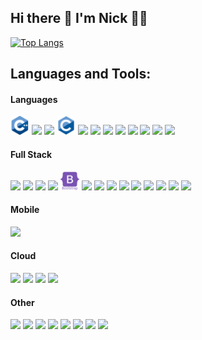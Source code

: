 ## Hi there 👋 I'm Nick 🧑‍💻
<!--
**nickbel7/nickbel7** is a ✨ _special_ ✨ repository because its `README.md` (this file) appears on your GitHub profile.

Here are some ideas to get you started:

- 🔭 I’m currently working on ...
- 🌱 I’m currently learning ...
- 👯 I’m looking to collaborate on ...
- 🤔 I’m looking for help with ...
- 💬 Ask me about ...
- 📫 How to reach me: ...
- 😄 Pronouns: ...
- ⚡ Fun fact: ...
-->
<!-- https://github.com/anuraghazra/github-readme-stats#deploy-on-your-own-vercel-instance -->
[![Top Langs](https://github-readme-stats.vercel.app/api/top-langs/?username=nickbel7&hide=jupyter%20notebook&langs_count=10&layout=compact&exclude_repo=ntua-operating-systems
)](https://github.com/nickbel7/github-readme-stats)


<h2 align="left">Languages and Tools:</h2>
<h4> Languages </h4>
<p align="left">
<img width="30" src="https://raw.githubusercontent.com/devicons/devicon/master/icons/cplusplus/cplusplus-original.svg"/>
<img width="30" src="https://img.icons8.com/color/48/000000/python--v1.png"/>
<img width="30" src="https://img.icons8.com/color/48/000000/java-coffee-cup-logo--v1.png"/>
<img width="30" src="https://raw.githubusercontent.com/devicons/devicon/master/icons/c/c-original.svg"/>
<img width="30" src="https://img.icons8.com/color/48/000000/html-5--v1.png"/>
<img width="30" src="https://img.icons8.com/color/48/000000/css3.png"/>
<img width="30" src="https://img.icons8.com/color/48/000000/javascript--v1.png"/>
<img width="30" src="https://img.icons8.com/color/48/000000/sass.png"/>
<img width="30" src="https://img.icons8.com/color/48/000000/dart.png"/>
<img width="30" src="https://smlnj.org/images/smlnj-logo.png"/>
<img width="30" src="https://dashboard.snapcraft.io/site_media/appmedia/2020/04/Prolog-logo-512.png"/>
<img width="30" src="https://mohammadijoo.ir/image/Assembly-logo.png"/>
</p> 

<h4> Full Stack </h4>
<p align="left">
<img width="30" src="https://img.icons8.com/color/48/000000/postgreesql.png"/>
<img width="30" src="https://img.icons8.com/color/48/000000/microsoft-sql-server.png"/>
<img width="30" src="https://img.icons8.com/fluency/48/000000/mysql-logo.png"/>
<img width="30" src="https://img.icons8.com/color/48/000000/webpack.png"/>
<img width="30" src="https://raw.githubusercontent.com/devicons/devicon/master/icons/bootstrap/bootstrap-plain-wordmark.svg"/>
<img width="30" src="https://iconape.com/wp-content/files/er/67134/svg/highcharts.svg"/>
<img width="30" src="https://www.webisworld.com/static/img/posts/chartjs.svg"/>
<img width="30" src="https://upload.wikimedia.org/wikipedia/commons/9/91/Electron_Software_Framework_Logo.svg"/>
<img width="30" src="https://img.icons8.com/color/48/000000/nodejs.png"/>
<img width="30" src="https://img.icons8.com/color/48/000000/django.png"/>
<img width="30" src="https://camo.githubusercontent.com/cb2324a4c0e1910089f481d56e1f887d6e96114101987dfbb6ef6f9df1e0bf08/68747470733a2f2f7777772e766563746f726c6f676f2e7a6f6e652f6c6f676f732f706f636f6f5f666c61736b2f706f636f6f5f666c61736b2d69636f6e2e737667"/>
<img width="30" src="https://res.cloudinary.com/postman/image/upload/t_team_logo/v1629869194/team/2893aede23f01bfcbd2319326bc96a6ed0524eba759745ed6d73405a3a8b67a8"/>
<img width="30" src="https://seeklogo.com/images/I/insomnia-logo-A35E09EB19-seeklogo.com.png"/>
<img width="30" src="https://mozilla.github.io/nunjucks/img/favicon.png"/>
</p>

<h4> Mobile </h4>
<img width="30" src="https://img.icons8.com/color/48/000000/flutter.png"/>

<h4> Cloud </h4>
<p align="left">
<img width="30" src="https://img.icons8.com/fluency/48/000000/docker.png"/>
<img width="30" src="https://img.icons8.com/color/48/000000/google-cloud.png"/>
<img width="30" src="https://openwhisk.apache.org/images/icons/icon-kafka-white-trans.png"/>
<img width="30" src="https://img.icons8.com/color/48/000000/kubernetes.png"/>
</p>

<h4> Other </h4>
<p align="left">
<img width="30" src="https://img.icons8.com/color/48/000000/git.png"/>
<img width="30" src="https://img.icons8.com/fluency/48/000000/arduino.png"/>
<img width="30" src="https://img.icons8.com/color/48/000000/figma--v1.png"/>
<img width="30" src="https://img.icons8.com/color/48/000000/adobe-illustrator--v1.png"/>
<img width="30" src="https://img.icons8.com/color/48/000000/adobe-photoshop--v1.png"/>
<img width="30" src="https://img.icons8.com/color/48/000000/adobe-lightroom--v1.png"/>
<img width="30" src="https://img.icons8.com/fluency/48/000000/jupyter.png"/>
<img width="30" src="https://img.icons8.com/color/48/000000/notion--v1.png"/>
</p>
